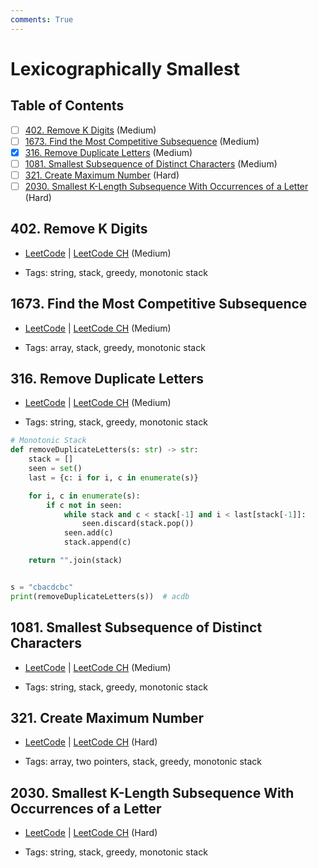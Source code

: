 ```yaml
---
comments: True
---
```


# Lexicographically Smallest

## Table of Contents

- [ ] [402. Remove K Digits](https://leetcode.cn/problems/remove-k-digits/) (Medium)
- [ ] [1673. Find the Most Competitive Subsequence](https://leetcode.cn/problems/find-the-most-competitive-subsequence/) (Medium)
- [x] [316. Remove Duplicate Letters](https://leetcode.cn/problems/remove-duplicate-letters/) (Medium)
- [ ] [1081. Smallest Subsequence of Distinct Characters](https://leetcode.cn/problems/smallest-subsequence-of-distinct-characters/) (Medium)
- [ ] [321. Create Maximum Number](https://leetcode.cn/problems/create-maximum-number/) (Hard)
- [ ] [2030. Smallest K-Length Subsequence With Occurrences of a Letter](https://leetcode.cn/problems/smallest-k-length-subsequence-with-occurrences-of-a-letter/) (Hard)

## 402. Remove K Digits

-   [LeetCode](https://leetcode.com/problems/remove-k-digits/) | [LeetCode CH](https://leetcode.cn/problems/remove-k-digits/) (Medium)

-   Tags: string, stack, greedy, monotonic stack
## 1673. Find the Most Competitive Subsequence

-   [LeetCode](https://leetcode.com/problems/find-the-most-competitive-subsequence/) | [LeetCode CH](https://leetcode.cn/problems/find-the-most-competitive-subsequence/) (Medium)

-   Tags: array, stack, greedy, monotonic stack
## 316. Remove Duplicate Letters

-   [LeetCode](https://leetcode.com/problems/remove-duplicate-letters/) | [LeetCode CH](https://leetcode.cn/problems/remove-duplicate-letters/) (Medium)

-   Tags: string, stack, greedy, monotonic stack

```python title="316. Remove Duplicate Letters - Python Solution"
# Monotonic Stack
def removeDuplicateLetters(s: str) -> str:
    stack = []
    seen = set()
    last = {c: i for i, c in enumerate(s)}

    for i, c in enumerate(s):
        if c not in seen:
            while stack and c < stack[-1] and i < last[stack[-1]]:
                seen.discard(stack.pop())
            seen.add(c)
            stack.append(c)

    return "".join(stack)


s = "cbacdcbc"
print(removeDuplicateLetters(s))  # acdb

```

## 1081. Smallest Subsequence of Distinct Characters

-   [LeetCode](https://leetcode.com/problems/smallest-subsequence-of-distinct-characters/) | [LeetCode CH](https://leetcode.cn/problems/smallest-subsequence-of-distinct-characters/) (Medium)

-   Tags: string, stack, greedy, monotonic stack
## 321. Create Maximum Number

-   [LeetCode](https://leetcode.com/problems/create-maximum-number/) | [LeetCode CH](https://leetcode.cn/problems/create-maximum-number/) (Hard)

-   Tags: array, two pointers, stack, greedy, monotonic stack
## 2030. Smallest K-Length Subsequence With Occurrences of a Letter

-   [LeetCode](https://leetcode.com/problems/smallest-k-length-subsequence-with-occurrences-of-a-letter/) | [LeetCode CH](https://leetcode.cn/problems/smallest-k-length-subsequence-with-occurrences-of-a-letter/) (Hard)

-   Tags: string, stack, greedy, monotonic stack
